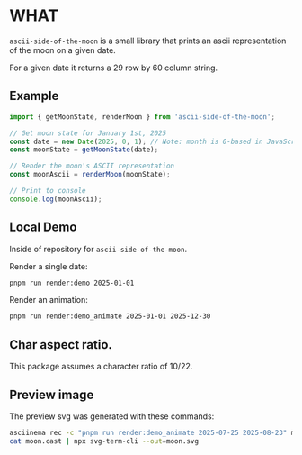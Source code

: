 # WHAT

`ascii-side-of-the-moon` is a small library that prints an ascii representation of the moon on a given date.

For a given date it returns a 29 row by 60 column string.

## Example

```js
import { getMoonState, renderMoon } from 'ascii-side-of-the-moon';

// Get moon state for January 1st, 2025
const date = new Date(2025, 0, 1); // Note: month is 0-based in JavaScript
const moonState = getMoonState(date);

// Render the moon's ASCII representation
const moonAscii = renderMoon(moonState);

// Print to console
console.log(moonAscii);
```

## Local Demo
Inside of repository for `ascii-side-of-the-moon`.

Render a single date:
```sh
pnpm run render:demo 2025-01-01
```

Render an animation:
```sh
pnpm run render:demo_animate 2025-01-01 2025-12-30
```

## Char aspect ratio.
This package assumes a character ratio of 10/22.


## Preview image
The preview svg was generated with these commands:
```sh
asciinema rec -c "pnpm run render:demo_animate 2025-07-25 2025-08-23" moon.cast
cat moon.cast | npx svg-term-cli --out=moon.svg
```